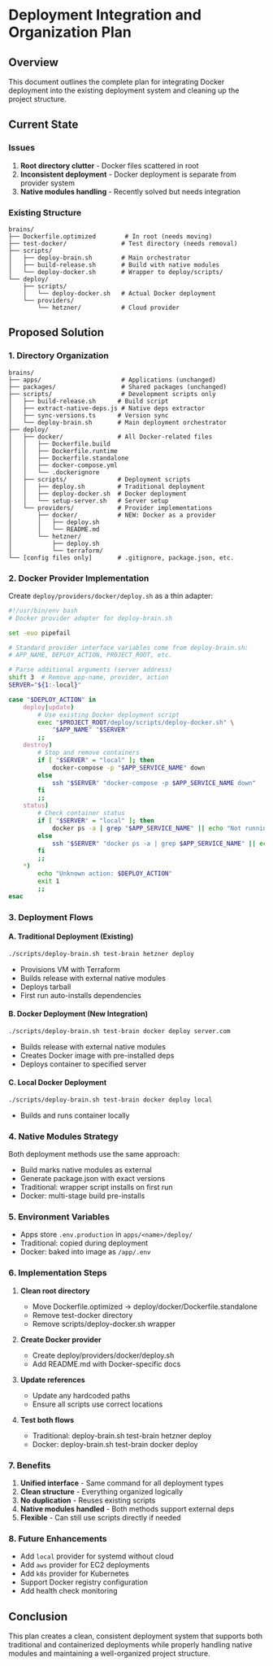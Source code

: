 # Deployment Integration and Organization Plan

## Overview

This document outlines the complete plan for integrating Docker deployment into the existing deployment system and cleaning up the project structure.

## Current State

### Issues

1. **Root directory clutter** - Docker files scattered in root
2. **Inconsistent deployment** - Docker deployment is separate from provider system
3. **Native modules handling** - Recently solved but needs integration

### Existing Structure

```
brains/
├── Dockerfile.optimized        # In root (needs moving)
├── test-docker/               # Test directory (needs removal)
├── scripts/
│   ├── deploy-brain.sh        # Main orchestrator
│   ├── build-release.sh       # Build with native modules
│   └── deploy-docker.sh       # Wrapper to deploy/scripts/
└── deploy/
    ├── scripts/
    │   └── deploy-docker.sh   # Actual Docker deployment
    └── providers/
        └── hetzner/           # Cloud provider
```

## Proposed Solution

### 1. Directory Organization

```
brains/
├── apps/                      # Applications (unchanged)
├── packages/                  # Shared packages (unchanged)
├── scripts/                   # Development scripts only
│   ├── build-release.sh      # Build script
│   ├── extract-native-deps.js # Native deps extractor
│   ├── sync-versions.ts      # Version sync
│   └── deploy-brain.sh       # Main deployment orchestrator
├── deploy/
│   ├── docker/               # All Docker-related files
│   │   ├── Dockerfile.build
│   │   ├── Dockerfile.runtime
│   │   ├── Dockerfile.standalone
│   │   ├── docker-compose.yml
│   │   └── .dockerignore
│   ├── scripts/              # Deployment scripts
│   │   ├── deploy.sh         # Traditional deployment
│   │   ├── deploy-docker.sh  # Docker deployment
│   │   └── setup-server.sh   # Server setup
│   └── providers/            # Provider implementations
│       ├── docker/           # NEW: Docker as a provider
│       │   ├── deploy.sh
│       │   └── README.md
│       └── hetzner/
│           ├── deploy.sh
│           └── terraform/
└── [config files only]       # .gitignore, package.json, etc.
```

### 2. Docker Provider Implementation

Create `deploy/providers/docker/deploy.sh` as a thin adapter:

```bash
#!/usr/bin/env bash
# Docker provider adapter for deploy-brain.sh

set -euo pipefail

# Standard provider interface variables come from deploy-brain.sh:
# APP_NAME, DEPLOY_ACTION, PROJECT_ROOT, etc.

# Parse additional arguments (server address)
shift 3  # Remove app-name, provider, action
SERVER="${1:-local}"

case "$DEPLOY_ACTION" in
    deploy|update)
        # Use existing Docker deployment script
        exec "$PROJECT_ROOT/deploy/scripts/deploy-docker.sh" \
            "$APP_NAME" "$SERVER"
        ;;
    destroy)
        # Stop and remove containers
        if [ "$SERVER" = "local" ]; then
            docker-compose -p "$APP_SERVICE_NAME" down
        else
            ssh "$SERVER" "docker-compose -p $APP_SERVICE_NAME down"
        fi
        ;;
    status)
        # Check container status
        if [ "$SERVER" = "local" ]; then
            docker ps -a | grep "$APP_SERVICE_NAME" || echo "Not running"
        else
            ssh "$SERVER" "docker ps -a | grep $APP_SERVICE_NAME" || echo "Not running"
        fi
        ;;
    *)
        echo "Unknown action: $DEPLOY_ACTION"
        exit 1
        ;;
esac
```

### 3. Deployment Flows

#### A. Traditional Deployment (Existing)

```bash
./scripts/deploy-brain.sh test-brain hetzner deploy
```

- Provisions VM with Terraform
- Builds release with external native modules
- Deploys tarball
- First run auto-installs dependencies

#### B. Docker Deployment (New Integration)

```bash
./scripts/deploy-brain.sh test-brain docker deploy server.com
```

- Builds release with external native modules
- Creates Docker image with pre-installed deps
- Deploys container to specified server

#### C. Local Docker Deployment

```bash
./scripts/deploy-brain.sh test-brain docker deploy local
```

- Builds and runs container locally

### 4. Native Modules Strategy

Both deployment methods use the same approach:

- Build marks native modules as external
- Generate package.json with exact versions
- Traditional: wrapper script installs on first run
- Docker: multi-stage build pre-installs

### 5. Environment Variables

- Apps store `.env.production` in `apps/<name>/deploy/`
- Traditional: copied during deployment
- Docker: baked into image as `/app/.env`

### 6. Implementation Steps

1. **Clean root directory**

   - Move Dockerfile.optimized → deploy/docker/Dockerfile.standalone
   - Remove test-docker directory
   - Remove scripts/deploy-docker.sh wrapper

2. **Create Docker provider**

   - Create deploy/providers/docker/deploy.sh
   - Add README.md with Docker-specific docs

3. **Update references**

   - Update any hardcoded paths
   - Ensure all scripts use correct locations

4. **Test both flows**
   - Traditional: deploy-brain.sh test-brain hetzner deploy
   - Docker: deploy-brain.sh test-brain docker deploy

### 7. Benefits

1. **Unified interface** - Same command for all deployment types
2. **Clean structure** - Everything organized logically
3. **No duplication** - Reuses existing scripts
4. **Native modules handled** - Both methods support external deps
5. **Flexible** - Can still use scripts directly if needed

### 8. Future Enhancements

- Add `local` provider for systemd without cloud
- Add `aws` provider for EC2 deployments
- Add `k8s` provider for Kubernetes
- Support Docker registry configuration
- Add health check monitoring

## Conclusion

This plan creates a clean, consistent deployment system that supports both traditional and containerized deployments while properly handling native modules and maintaining a well-organized project structure.
